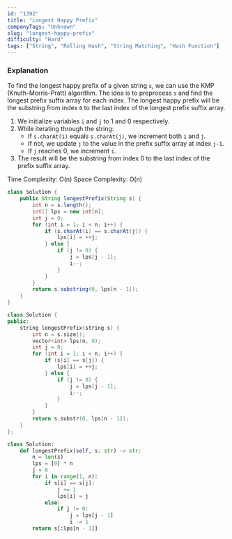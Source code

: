 ```yaml
---
id: "1392"
title: "Longest Happy Prefix"
companyTags: "Unknown"
slug: "longest-happy-prefix"
difficulty: "Hard"
tags: ["String", "Rolling Hash", "String Matching", "Hash Function"]
---
```


### Explanation
To find the longest happy prefix of a given string `s`, we can use the KMP (Knuth-Morris-Pratt) algorithm. The idea is to preprocess `s` and find the longest prefix suffix array for each index. The longest happy prefix will be the substring from index `0` to the last index of the longest prefix suffix array.

1. We initialize variables `i` and `j` to 1 and 0 respectively.
2. While iterating through the string:
   - If `s.charAt(i)` equals `s.charAt(j)`, we increment both `i` and `j`.
   - If not, we update `j` to the value in the prefix suffix array at index `j-1`.
   - If `j` reaches 0, we increment `i`.
3. The result will be the substring from index 0 to the last index of the prefix suffix array.

Time Complexity: O(n)
Space Complexity: O(n)
```java
class Solution {
    public String longestPrefix(String s) {
        int n = s.length();
        int[] lps = new int[n];
        int j = 0;
        for (int i = 1; i < n; i++) {
            if (s.charAt(i) == s.charAt(j)) {
                lps[i] = ++j;
            } else {
                if (j != 0) {
                    j = lps[j - 1];
                    i--;
                }
            }
        }
        return s.substring(0, lps[n - 1]);
    }
}
```

```cpp
class Solution {
public:
    string longestPrefix(string s) {
        int n = s.size();
        vector<int> lps(n, 0);
        int j = 0;
        for (int i = 1; i < n; i++) {
            if (s[i] == s[j]) {
                lps[i] = ++j;
            } else {
                if (j != 0) {
                    j = lps[j - 1];
                    i--;
                }
            }
        }
        return s.substr(0, lps[n - 1]);
    }
};
```

```python
class Solution:
    def longestPrefix(self, s: str) -> str:
        n = len(s)
        lps = [0] * n
        j = 0
        for i in range(1, n):
            if s[i] == s[j]:
                j += 1
                lps[i] = j
            else:
                if j != 0:
                    j = lps[j - 1]
                    i -= 1
        return s[:lps[n - 1]]
```